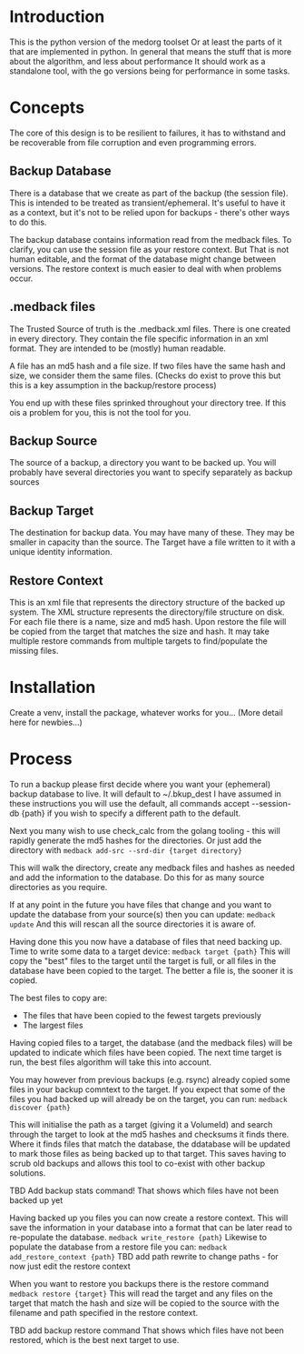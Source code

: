 # Introduction

This is the python version of the medorg toolset
Or at least the parts of it that are implemented in python.
In general that means the stuff that is more about the algorithm, and less about performance
It should work as a standalone tool, with the go versions being for performance in some tasks.

# Concepts

The core of this design is to be resilient to failures, it has to withstand and be recoverable from file corruption and even programming errors.

## Backup Database

There is a database that we create as part of the backup (the session file). This is intended to be treated as transient/ephemeral. It's useful to have it as a context, but it's not to be relied upon for backups - there's other ways to do this.

The backup database contains information read from the medback files.
To clarify, you can use the session file as your restore context. But That is not human editable, and the format of the database might change between versions. The restore context is much easier to deal with when problems occur.

## .medback files

The Trusted Source of truth is the .medback.xml files. There is one created in every directory. They contain the file specific information in an xml format. They are intended to be (mostly) human readable.

A file has an md5 hash and a file size. If two files have the same hash and size, we consider them the same files. (Checks do exist to prove this but this is a key assumption in the backup/restore process)

You end up with these files sprinked throughout your directory tree. If this ois a problem for you, this is not the tool for you.

## Backup Source

The source of a backup, a directory you want to be backed up.
You will probably have several directories you want to specify separately as backup sources

## Backup Target

The destination for backup data. You may have many of these. They may be smaller in capacity than the source. The Target have a file written to it with a unique identity information.

## Restore Context
This is an xml file that represents the directory structure of the backed up system. The XML structure represents the directory/file structure on disk. For each file there is a name, size and md5 hash. Upon restore the file will be copied from the target that matches the size and hash. It may take multiple restore commands from multiple targets to find/populate the missing files.

# Installation

Create a venv, install the package, whatever works for you...
(More detail here for newbies...)

# Process

To run a backup please first decide where you want your (ephemeral) backup database to live. It will default to \~/.bkup\_dest I have assumed in these instructions you will use the default, all commands accept --session-db {path} if you wish to specify a different path to the default.

Next you many wish to use check\_calc from the golang tooling - this will rapidly generate the md5 hashes for the directories.
Or just add the directory with
`medback add-src --srd-dir {target directory}`

This will walk the directory, create any medback files and hashes as needed and add the information to the database.
Do this for as many source directories as you require.

If at any point in the future you have files that change and you want to update the database from your source(s) then you can update:
`medback update`
And this will rescan all the source directories it is aware of.

Having done this you now have a database of files that need backing up. Time to write some data to a target device:
`medback target {path}`
This will copy the "best" files to the target until the target is full, or all files in the database have been copied to the target. The better a file is, the sooner it is copied.

The best files to copy are:
* The files that have been copied to the fewest targets previously
* The largest files

Having copied files to a target, the database (and the medback files) will be updated to indicate which files have been copied. The next time target is run, the best files algorithm will take this into account.

You may however from previous backups (e.g. rsync) already copied some files in your backup comntext to the target. If you expect that some of the files you had backed up will already be on the target, you can run:
`medback discover {path}`

This will initialise the path as a target (giving it a VolumeId) and search through the target to look at the md5 hashes and checksums it finds there. Where it finds files that match the database, the ddatabase will be updated to mark those files as being backed up to that target. This saves having to scrub old backups and allows this tool to co-exist with other backup solutions.

TBD Add backup stats command!
That shows which files have not been backed up yet

Having backed up you files you can now create a restore context. This will save the information in your database into a format that can be later read to re-populate the database. 
`medback write_restore {path}`
Likewise to populate the database from a restore file you can:
`medback add_restore_context {path}`
TBD add path rewrite to change paths - for now just edit the restore context


When you want to restore you backups there is the restore command
`medback restore {target}`
This will read the target and any files on the target that match the hash and size will be copied to the source with the filename and path specified in the restore context.

TBD add backup restore command
That shows which files have not been restored, which is the best next target to use.